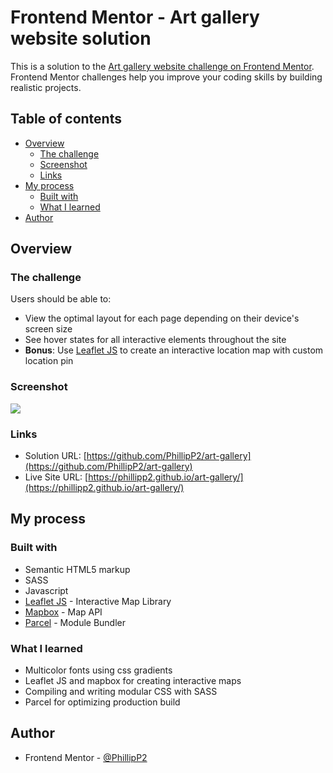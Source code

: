 # Frontend Mentor - Art gallery website solution

This is a solution to the [Art gallery website challenge on Frontend Mentor](https://www.frontendmentor.io/challenges/art-gallery-website-yVdrZlxyA). Frontend Mentor challenges help you improve your coding skills by building realistic projects. 

## Table of contents

- [Overview](#overview)
  - [The challenge](#the-challenge)
  - [Screenshot](#screenshot)
  - [Links](#links)
- [My process](#my-process)
  - [Built with](#built-with)
  - [What I learned](#what-i-learned)
- [Author](#author)


## Overview

### The challenge

Users should be able to:

- View the optimal layout for each page depending on their device's screen size
- See hover states for all interactive elements throughout the site
- **Bonus**: Use [Leaflet JS](https://leafletjs.com/) to create an interactive location map with custom location pin

### Screenshot

![](./screenshot.jpg)

### Links

- Solution URL: [https://github.com/PhillipP2/art-gallery](https://github.com/PhillipP2/art-gallery)
- Live Site URL: [https://phillipp2.github.io/art-gallery/](https://phillipp2.github.io/art-gallery/)

## My process

### Built with

- Semantic HTML5 markup
- SASS
- Javascript
- [Leaflet JS](https://leafletjs.com/) - Interactive Map Library
- [Mapbox](https://www.mapbox.com/) - Map API
- [Parcel](https://parceljs.org/) - Module Bundler 

### What I learned

- Multicolor fonts using css gradients
- Leaflet JS and mapbox for creating interactive maps
- Compiling and writing modular CSS with SASS
- Parcel for optimizing production build

## Author

- Frontend Mentor - [@PhillipP2](https://www.frontendmentor.io/profile/PhillipP2)

